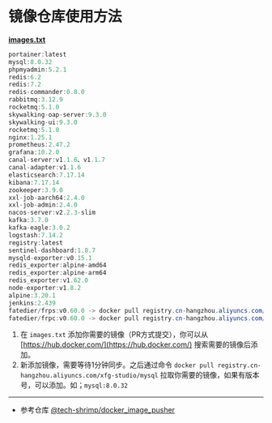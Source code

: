 # 镜像仓库使用方法

[**images.txt**](https://github.com/fuzhengwei/docker-image-pusher/blob/main/images.txt)

```java
portainer:latest
mysql:8.0.32
phpmyadmin:5.2.1
redis:6.2
redis:7.2
redis-commander:0.8.0
rabbitmq:3.12.9
rocketmq:5.1.0
skywalking-oap-server:9.3.0
skywalking-ui:9.3.0
rocketmq:5.1.0
nginx:1.25.1
prometheus:2.47.2
grafana:10.2.0
canal-server:v1.1.6、v1.1.7
canal-adapter:v1.1.6
elasticsearch:7.17.14
kibana:7.17.14
zookeeper:3.9.0
xxl-job-aarch64:2.4.0
xxl-job-admin:2.4.0
nacos-server:v2.2.3-slim
kafka:3.7.0
kafka-eagle:3.0.2
logstash:7.14.2
registry:latest
sentinel-dashboard:1.8.7
mysqld-exporter:v0.15.1
redis_exporter:alpine-amd64
redis_exporter:alpine-arm64
redis_exporter:v1.62.0
node-exporter:v1.8.2
alpine:3.20.1
jenkins:2.439
fatedier/frps:v0.60.0 -> docker pull registry.cn-hangzhou.aliyuncs.com/xfg-studio/frps:v0.60.0
fatedier/frpc:v0.60.0 -> docker pull registry.cn-hangzhou.aliyuncs.com/xfg-studio/frpc:v0.60.0
```

1. 在 `images.txt` 添加你需要的镜像（PR方式提交），你可以从 [https://hub.docker.com/](https://hub.docker.com/) 搜索需要的镜像后添加。
2. 新添加镜像，需要等待1分钟同步。之后通过命令 `docker pull registry.cn-hangzhou.aliyuncs.com/xfg-studio/mysql` 拉取你需要的镜像，如果有版本号，可以添加。如；`mysql:8.0.32`

---

- 参考仓库 [@tech-shrimp/docker_image_pusher](https://github.com/tech-shrimp/docker_image_pusher)
